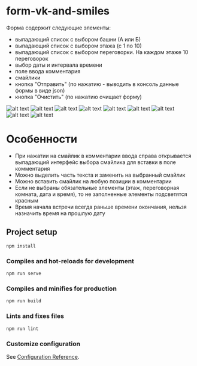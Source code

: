 # form-vk-and-smiles

<summary>Форма содержит следующие элементы:</summary>

- выпадающий список с выбором башни (А или Б)
- выпадающий список с выбором этажа (с 1 по 10)
- выпадающий список с выбором переговорки. На каждом этаже 10 переговорок
- выбор даты и интервала времени 
- поле ввода комментария
- смайлики
- кнопка "Отправить" (по нажатию - выводить в консоль данные формы в виде json)
- кнопка "Очистить" (по нажатию очищает форму)



![alt text](https://github.com/AskarSaliakhov/form-vk-and-smiles/blob/main/screenshots/screen1.png)
![alt text](https://github.com/AskarSaliakhov/form-vk-and-smiles/blob/main/screenshots/screen2.png)
![alt text](https://github.com/AskarSaliakhov/form-vk-and-smiles/blob/main/screenshots/screen3.png)
![alt text](https://github.com/AskarSaliakhov/form-vk-and-smiles/blob/main/screenshots/screen4.png)
![alt text](https://github.com/AskarSaliakhov/form-vk-and-smiles/blob/main/screenshots/screen5.png)
![alt text](https://github.com/AskarSaliakhov/form-vk-and-smiles/blob/main/screenshots/screen6.png)
![alt text](https://github.com/AskarSaliakhov/form-vk-and-smiles/blob/main/screenshots/screen7.png)
![alt text](https://github.com/AskarSaliakhov/form-vk-and-smiles/blob/main/screenshots/screen8.png)
![alt text](https://github.com/AskarSaliakhov/form-vk-and-smiles/blob/main/screenshots/screen9.png)


# Особенности
- При нажатии на смайлик в комментарии ввода справа открывается выпадающий интерфейс выбора смайлика для вставки в поле комментария
- Можно выделить часть текста и заменить на выбранный смайлик
- Можно вставить смайлик на любую позиции в комментарии
- Если не выбраны обязательные элементы (этаж, переговорная комната, дата и время), то не заполненные элементы подсветятся красным
- Время начала встречи всегда раньше времени окончания, нельзя назначить время на прошлую дату

## Project setup
```
npm install
```

### Compiles and hot-reloads for development
```
npm run serve
```

### Compiles and minifies for production
```
npm run build
```

### Lints and fixes files
```
npm run lint
```

### Customize configuration
See [Configuration Reference](https://cli.vuejs.org/config/).
